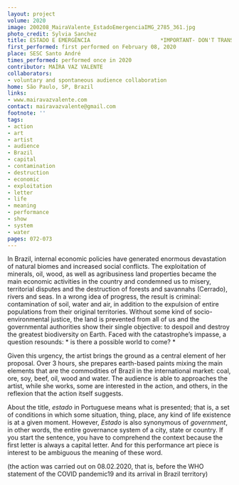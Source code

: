 ```yaml
---
layout: project
volume: 2020
image: 200208_MairaValente_EstadoEmergenciaIMG_2785_361.jpg
photo_credit: Sylvia Sanchez
title: ESTADO E EMERGÊNCIA                      *IMPORTANT- DON'T TRANSLETE, PLEASE!
first_performed: first performed on February 08, 2020
place: SESC Santo André
times_performed: performed once in 2020
contributor: MAÍRA VAZ VALENTE
collaborators:
- voluntary and spontaneous audience collaboration
home: São Paulo, SP, Brazil
links:
- www.mairavazvalente.com
contact: mairavazvalente@gmail.com
footnote: ''
tags:
- action
- art
- artist
- audience
- Brazil
- capital
- contamination
- destruction
- economic
- exploitation
- letter
- life
- meaning
- performance
- show
- system
- water
pages: 072-073
---
```


In Brazil, internal economic policies have generated enormous devastation of natural biomes and increased social conflicts. The exploitation of minerals, oil, wood, as well as agribusiness land properties became the main economic activities in the country and condemned us to misery, territorial disputes and the destruction of forests and savannahs (Cerrado), rivers and seas. In a wrong idea of progress, the result is criminal: contamination of soil, water and air, in addition to the expulsion of entire populations from their original territories. Without some kind of socio-environmental justice, the land is prevented from all of us and the governmental authorities show their single objective: to despoil and destroy the greatest biodiversity on Earth. Faced with the catastrophe’s impasse, a question resounds: * is there a possible world to come? * 

Given this urgency, the artist brings the ground as a central element of her proposal. Over 3 hours, she prepares earth-based paints mixing the main elements that are the commodities of Brazil in the international market: coal, ore, soy, beef, oil, wood and water. The audience is able to approaches the artist, while she works, some are interested in the action, and others, in the reflexion that the action itself suggests.


About the title, *estado* in Portuguese means what is presented; that is, a set of conditions in which some situation, thing, place, any kind of life existence is at a given moment. However, *Estado* is also synonymous of *government*, in other words, the entire governance system of a city, state or country. If you start the sentence, you have to comprehend the context because the first letter is always a capital letter. And for this performance art piece is interest to be ambiguous the meaning of these word. 


(the action was carried out on 08.02.2020, that is, before the WHO statement of the COVID pandemic19 and its arrival in Brazil territory)

